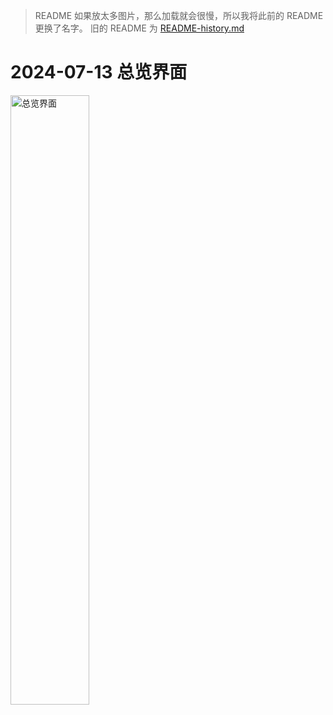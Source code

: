 > README 如果放太多图片，那么加载就会很慢，所以我将此前的 README 更换了名字。
> 旧的 README 为 [README-history.md](./README-history.md)

# 2024-07-13 总览界面

<img src="./docx/PixPin_2024-07-13_15-52-20.gif" alt="总览界面" style="width: 50%; height: 50%;">
